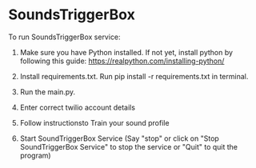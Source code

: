 # SoundsTriggerBox

To run SoundsTriggerBox service:

1. Make sure you have Python installed. If not yet, install python by following this guide: https://realpython.com/installing-python/

2. Install requirements.txt. Run pip install -r requirements.txt in terminal.

3. Run the main.py.

4. Enter correct twilio account details

5. Follow instructionsto Train your sound profile 

6. Start SoundTriggerBox Service (Say "stop" or click on "Stop SoundTriggerBox Service" to stop the service or "Quit" to quit the program)

